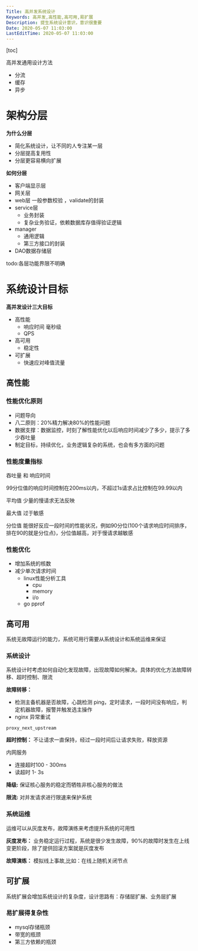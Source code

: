 ```yaml
---
Title: 高并发系统设计
Keywords: 高并发,高性能,高可用,易扩展
Description: 提生系统设计意识，意识很重要
Date: 2020-05-07 11:03:00
LastEditTime: 2020-05-07 11:03:00
---
```


[toc]

高并发通用设计方法

- 分流
- 缓存
- 异步

# 架构分层

**为什么分层**

- 简化系统设计，让不同的人专注某一层
- 分层提高复用性
- 分层更容易横向扩展

**如何分层**
- 客户端显示层
- 网关层 
- web层 一般参数校验 ，validate的封装
- service层 
    - 业务封装
    - 复杂业务验证，依赖数据库存值得验证逻辑
- manager
    - 通用逻辑
    - 第三方接口的封装
- DAO数据存储层

todo:各层功能界限不明确

# 系统设计目标

**高并发设计三大目标**
- 高性能  
    - 响应时间 毫秒级
    - QPS
- 高可用
    - 稳定性
- 可扩展
   -  快速应对峰值流量
   



## 高性能

### 性能优化原则

- 问题导向
- 八二原则：20%精力解决80%的性能问题
- 数据支撑：数据监控，时刻了解性能优化以后响应时间减少了多少，提示了多少吞吐量
- 制定目标，持续优化，业务逻辑复杂的系统，也会有多方面的问题

### 性能度量指标

吞吐量 和 响应时间

99分位值的响应时间控制在200ms以内，不超过1s请求占比控制在99.99以内

平均值  少量的慢请求无法反映

最大值  过于敏感

分位值 能很好反应一段时间的性能状况，例如90分位(100个请求响应时间排序，排在90的就是分位点)，分位值越高，对于慢请求越敏感

### 性能优化

- 增加系统的核数 
- 减少单次请求时间
   - linux性能分析工具
       - cpu
       - memory
       - i/o
   - go pprof
   



## 高可用

系统无故障运行的能力，系统可用行需要从系统设计和系统运维来保证

### 系统设计
系统设计时考虑如何自动化发现故障，出现故障如何解决。具体的优化方法故障转移、超时控制、限流

**故障转移：**
- 检测主备机器是否故障，心跳检测 ping，定时请求，一段时间没有响应，判定机器故障，报警并触发选主操作
- nginx 异常重试
```nignx
proxy_next_upstream
```

**超时控制：** 不让请求一直保持，经过一段时间后让请求失败，释放资源

内网服务 
- 连接超时100 - 300ms
- 读超时 1- 3s

**降级:** 保证核心服务的稳定而牺牲非核心服务的做法

**限流:** 对并发请求进行限速来保护系统

### 系统运维

运维可以从灰度发布，故障演练来考虑提升系统的可用性

**灰度发布：** 业务稳定运行过程，系统是很少发生故障，90%的故障时发生在上线变更阶段，除了提供回滚方案就是灰度发布

**故障演练：** 模拟线上事故,比如：在线上随机关闭节点



## 可扩展

系统扩展会增加系统设计的复杂度，设计思路有：存储层扩展、业务层扩展

### 易扩展得复杂性

-   mysql存储瓶颈
-   带宽的瓶颈
-   第三方依赖的瓶颈





